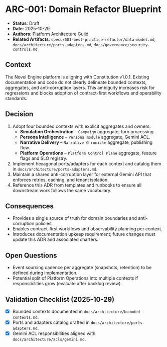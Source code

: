 # ARC-001: Domain Refactor Blueprint

- **Status**: Draft
- **Date**: 2025-10-29
- **Authors**: Platform Architecture Guild
- **Related Artifacts**: `specs/001-best-practice-refactor/data-model.md`, `docs/architecture/ports-adapters.md`, `docs/governance/security-controls.md`

## Context

The Novel Engine platform is aligning with Constitution v1.0.1. Existing
documentation and code do not clearly delineate bounded contexts, aggregates,
and anti-corruption layers. This ambiguity increases risk for regressions and
blocks adoption of contract-first workflows and operability standards.

## Decision

1. Adopt four bounded contexts with explicit aggregates and owners:
   - **Simulation Orchestration** – `Campaign` aggregate, turn processing.
   - **Persona Intelligence** – `Persona module` aggregate, Gemini ACL.
   - **Narrative Delivery** – `Narrative Chronicle` aggregate, publishing flow.
   - **Platform Operations** – `Platform Control Plane` aggregate, feature flags and SLO registry.
2. Implement hexagonal ports/adapters for each context and catalog them in
   `docs/architecture/ports-adapters.md`.
3. Maintain a shared anti-corruption layer for external Gemini API that
   enforces retries, caching, and tenant isolation.
4. Reference this ADR from templates and runbooks to ensure all downstream work
   follows the same vocabulary.

## Consequences

- Provides a single source of truth for domain boundaries and anti-corruption
  policies.
- Enables contract-first workflows and observability planning per context.
- Introduces documentation upkeep requirement; future changes must update this
  ADR and associated charters.

## Open Questions

- Event sourcing cadence per aggregate (snapshots, retention) to be defined
  during implementation.
- Potential split of Platform Operations into multiple contexts if responsibilities
  grow (evaluate after backlog review).

## Validation Checklist (2025-10-29)

- [X] Bounded contexts documented in `docs/architecture/bounded-contexts.md`.
- [X] Ports and adapters catalog drafted in `docs/architecture/ports-adapters.md`.
- [X] Gemini ACL responsibilities aligned with `docs/architecture/acls/gemini.md`.
